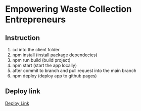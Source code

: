 # Empowering Waste Collection Entrepreneurs

## Instruction

1. cd into the client folder <br />
2. npm install (install package dependecies)<br />
3. npm run build (build project)<br />
4. npm start (start the app locally)<br />
5. after commit to branch and pull request into the main branch
6. npm deploy (deploy app to github pages)

## Deploy link

[Deploy Link](https://tuanle99.github.io/ewce/)
